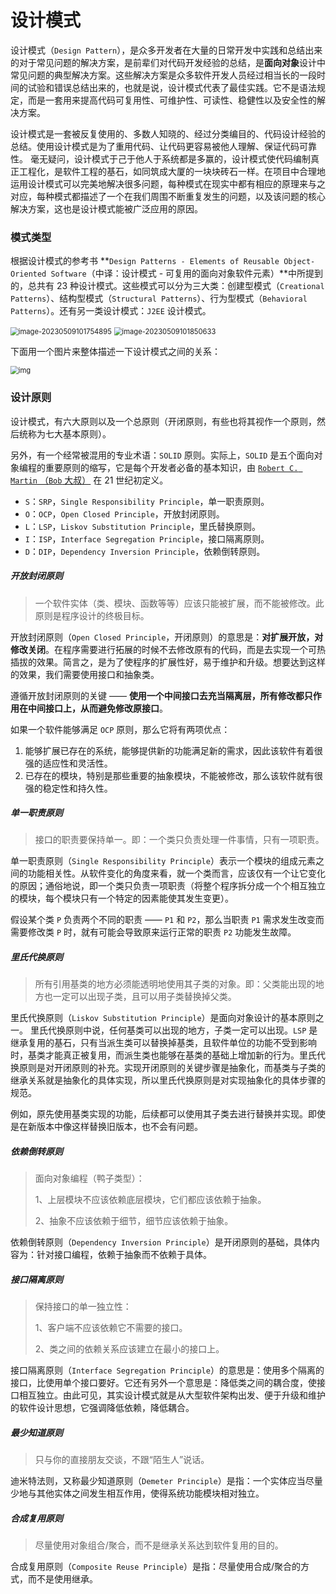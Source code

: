 # 设计模式

设计模式（`Design Pattern`），是众多开发者在大量的日常开发中实践和总结出来的对于常见问题的解决方案，是前辈们对代码开发经验的总结，是**面向对象**设计中常见问题的典型解决方案。这些解决方案是众多软件开发人员经过相当长的一段时间的试验和错误总结出来的，也就是说，设计模式代表了最佳实践。它不是语法规定，而是一套用来提高代码可复用性、可维护性、可读性、稳健性以及安全性的解决方案。

设计模式是一套被反复使用的、多数人知晓的、经过分类编目的、代码设计经验的总结。使用设计模式是为了重用代码、让代码更容易被他人理解、保证代码可靠性。 毫无疑问，设计模式于己于他人于系统都是多赢的，设计模式使代码编制真正工程化，是软件工程的基石，如同筑成大厦的一块块砖石一样。在项目中合理地运用设计模式可以完美地解决很多问题，每种模式在现实中都有相应的原理来与之对应，每种模式都描述了一个在我们周围不断重复发生的问题，以及该问题的核心解决方案，这也是设计模式能被广泛应用的原因。



### 模式类型

根据设计模式的参考书 **`Design Patterns - Elements of Reusable Object-Oriented Software`（中译：设计模式 - 可复用的面向对象软件元素）**中所提到的，总共有 23 种设计模式。这些模式可以分为三大类：创建型模式（`Creational Patterns`）、结构型模式（`Structural Patterns`）、行为型模式（`Behavioral Patterns`）。还有另一类设计模式：`J2EE` 设计模式。

<img src="images/%E8%AE%BE%E8%AE%A1%E6%80%9D%E6%83%B3/image-20230509101754895.png" alt="image-20230509101754895" style="zoom:80%;" /> 

<img src="images/%E8%AE%BE%E8%AE%A1%E6%80%9D%E6%83%B3/image-20230509101850633.png" alt="image-20230509101850633" style="zoom:80%;" /> 

下面用一个图片来整体描述一下设计模式之间的关系：

<img src="images/%E8%AE%BE%E8%AE%A1%E6%80%9D%E6%83%B3/the-relationship-between-design-patterns.jpg" alt="img" style="zoom:80%;" />



### 设计原则

设计模式，有六大原则以及一个总原则（开闭原则，有些也将其视作一个原则，然后统称为七大基本原则）。

另外，有一个经常被混用的专业术语：`SOLID` 原则。实际上，`SOLID` 是五个面向对象编程的重要原则的缩写，它是每个开发者必备的基本知识，由 [`Robert C. Martin` （`Bob` 大叔）](https://en.wikipedia.org/wiki/Robert_Cecil_Martin) 在 21 世纪初定义。

- `S`：`SRP`，`Single Responsibility Principle`，单一职责原则。
- `O`：`OCP`，`Open Closed Principle`，开放封闭原则。
- `L`：`LSP`，`Liskov Substitution Principle`，里氏替换原则。
- `I`：`ISP`，`Interface Segregation Principle`，接口隔离原则。
- `D`：`DIP`，`Dependency Inversion Principle`，依赖倒转原则。

##### 开放封闭原则

> 一个软件实体（类、模块、函数等等）应该只能被扩展，而不能被修改。此原则是程序设计的终极目标。

开放封闭原则（`Open Closed Principle`，开闭原则）的意思是：**对扩展开放，对修改关闭**。在程序需要进行拓展的时候不去修改原有的代码，而是去实现一个可热插拔的效果。简言之，是为了使程序的扩展性好，易于维护和升级。想要达到这样的效果，我们需要使用接口和抽象类。

遵循开放封闭原则的关键 —— **使用一个中间接口去充当隔离层，所有修改都只作用在中间接口上，从而避免修改原接口**。

如果一个软件能够满足 `OCP` 原则，那么它将有两项优点：

1. 能够扩展已存在的系统，能够提供新的功能满足新的需求，因此该软件有着很强的适应性和灵活性。
2. 已存在的模块，特别是那些重要的抽象模块，不能被修改，那么该软件就有很强的稳定性和持久性。

##### 单一职责原则

> 接口的职责要保持单一。即：一个类只负责处理一件事情，只有一项职责。

单一职责原则（`Single Responsibility Principle`）表示一个模块的组成元素之间的功能相关性。从软件变化的角度来看，就一个类而言，应该仅有一个让它变化的原因；通俗地说，即一个类只负责一项职责（将整个程序拆分成一个个相互独立的模块，每个模块只有一个特定的因素能使其发生变更）。

假设某个类 `P` 负责两个不同的职责 —— `P1` 和 `P2`，那么当职责 `P1` 需求发生改变而需要修改类 `P` 时，就有可能会导致原来运行正常的职责 `P2` 功能发生故障。

##### 里氏代换原则

> 所有引用基类的地方必须能透明地使用其子类的对象。即：父类能出现的地方也一定可以出现子类，且可以用子类替换掉父类。

里氏代换原则（`Liskov Substitution Principle`）是面向对象设计的基本原则之一。 里氏代换原则中说，任何基类可以出现的地方，子类一定可以出现。`LSP` 是继承复用的基石，只有当派生类可以替换掉基类，且软件单位的功能不受到影响时，基类才能真正被复用，而派生类也能够在基类的基础上增加新的行为。里氏代换原则是对开闭原则的补充。实现开闭原则的关键步骤是抽象化，而基类与子类的继承关系就是抽象化的具体实现，所以里氏代换原则是对实现抽象化的具体步骤的规范。

例如，原先使用基类实现的功能，后续都可以使用其子类去进行替换并实现。即使是在新版本中像这样替换旧版本，也不会有问题。

##### 依赖倒转原则

> 面向对象编程（鸭子类型）：
>
> 1、上层模块不应该依赖底层模块，它们都应该依赖于抽象。
>
> 2、抽象不应该依赖于细节，细节应该依赖于抽象。

依赖倒转原则（`Dependency Inversion Principle`）是开闭原则的基础，具体内容为：针对接口编程，依赖于抽象而不依赖于具体。

##### 接口隔离原则

> 保持接口的单一独立性：
>
> 1、客户端不应该依赖它不需要的接口。
>
> 2、类之间的依赖关系应该建立在最小的接口上。

接口隔离原则（`Interface Segregation Principle`）的意思是：使用多个隔离的接口，比使用单个接口要好。它还有另外一个意思是：降低类之间的耦合度，使接口相互独立。由此可见，其实设计模式就是从大型软件架构出发、便于升级和维护的软件设计思想，它强调降低依赖，降低耦合。

##### 最少知道原则

> 只与你的直接朋友交谈，不跟“陌生人”说话。

迪米特法则，又称最少知道原则（`Demeter Principle`）是指：一个实体应当尽量少地与其他实体之间发生相互作用，使得系统功能模块相对独立。

##### 合成复用原则

> 尽量使用对象组合/聚合，而不是继承关系达到软件复用的目的。

合成复用原则（`Composite Reuse Principle`）是指：尽量使用合成/聚合的方式，而不是使用继承。

